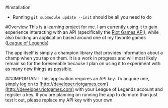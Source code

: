 #Installation
* Running ```git submodule update --init``` should be all you need to do

#Overview
This is a learning project for me. I am currently using it to gain experience interacting with an API (specifically the [Riot Games API](https://developer.riotgames.com/docs/getting-started)), while also building an application based around one of my favorite games ([League of Legends](https://www.leagueoflegends.com))

The app itself is simply a champion library that provides information about a champ when you tap on them. It is a work in progress and will most likely remain so for the foreseeable because I plan on using it to experiment with as many new things as possible.

###IMPORTANT 
This application requires an API key. To acquire one, simply log on to [http://developer.riotgames.com](http://developer.riotgames.com) with your League of Legends account and register a key. If you are planning on running the app to do more than just test it out, please replace my API key with your own.
